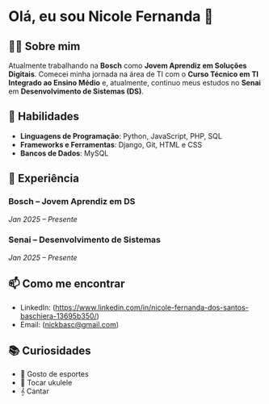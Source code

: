 # Olá, eu sou Nicole Fernanda 👋

## 👨‍💻 Sobre mim

Atualmente trabalhando na **Bosch** como **Jovem Aprendiz em Soluções Digitais**. Comecei minha jornada na área de TI com o **Curso Técnico em TI Integrado ao Ensino Médio** e, atualmente, continuo meus estudos no **Senai** em **Desenvolvimento de Sistemas (DS)**. 

## 🔧 Habilidades

- **Linguagens de Programação**: Python, JavaScript, PHP, SQL
- **Frameworks e Ferramentas**: Django, Git, HTML e CSS
- **Bancos de Dados**: MySQL

## 💼 Experiência

### Bosch – Jovem Aprendiz em DS
*Jan 2025 – Presente*

### Senai – Desenvolvimento de Sistemas
*Jan 2025 – Presente*

## 📫 Como me encontrar

- LinkedIn: (https://www.linkedin.com/in/nicole-fernanda-dos-santos-baschiera-13695b350/)
- Email: (nickbasc@gmail.com)


## 📚 Curiosidades

- 🏀 Gosto de esportes
- 🎻 Tocar ukulele 
- 𝄞  Cantar 
